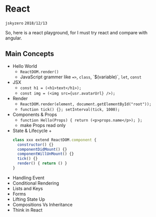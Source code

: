 # React
`jskyzero` `2018/12/13`

So, here is a react playground, for I must try react and compare with angular.

## Main Concepts

+ Hello World
  + `ReactDOM.render()`
  + JavaScript grammer like `=>`, `class`, \`$(variable)\`, `let`, `const`
+ JSX
  + `const h1 = (<h1>text</h1>);`
  + `const img = (<img src={usr.avatarUrl} />);`
+ Render
  + `ReactDOM.render(element, document.getElementById("root"));`
  + `function tick() {}; setInterval(tick, 1000);`
+ Components & Props
  + `function Hello(Props) { return (<p>props.name</p>); };`
  + make Props read only
+ State & Lifecycle
  + 
  ```js
  class xxx extend ReactDOM.component {
    constructor() {}
    componentDidMount() {}
    componentWillUnMount() {}
    tick() {}
    render() { return () }
  }
  ```
+ Handling Event
+ Conditional Rendering
+ Lists and Keys
+ Forms
+ Lifting State Up
+ Compositions Vs Inheritance
+ Think in React